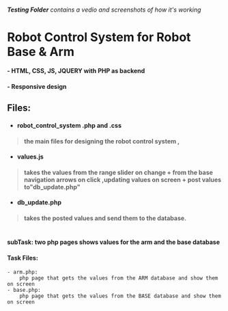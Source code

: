 
######  **Testing Folder** contains a vedio and screenshots of how it's working
# Robot Control System for Robot Base & Arm 
#### -  HTML, CSS, JS, JQUERY with PHP as backend
#### -  Responsive design



## Files:

- #### robot_control_system .php and .css
> #### the main files for designing the robot control system , 
- #### values.js 
> #### takes the values from the range slider on change + from the base navigation arrows on click  ,updating values on screen + post values to"db_update.php"
- #### db_update.php
> #### takes the posted values and send them to the database.
#


#### **subTask: two php pages shows values for the arm and the base database**
#### Task Files:
```` 
- arm.php:
    php page that gets the values from the ARM database and show them on screen 
- base.php:
    php page that gets the values from the BASE database and show them on screen 
````
